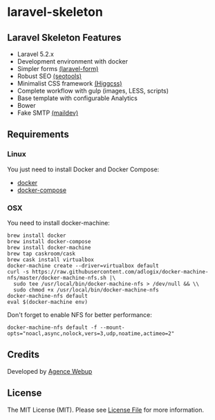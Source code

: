 # laravel-skeleton

## Laravel Skeleton Features

* Laravel 5.2.x
* Development environment with docker
* Simpler forms [(laravel-form)](https://github.com/agence-webup/laravel-form)
* Robust SEO [(seotools)](https://github.com/artesaos/seotools)
* Minimalist CSS framework [(Higgcss)](https://github.com/robinparisi/higgcss)
* Complete workflow with gulp (images, LESS, scripts)
* Base template with configurable Analytics
* Bower
* Fake SMTP [(maildev)](http://danfarrelly.nyc/MailDev/)

## Requirements

### Linux

You just need to install Docker and Docker Compose:

* [docker](https://docs.docker.com/compose/install/)
* [docker-compose](https://docs.docker.com/compose/install/)

### OSX 

You need to install docker-machine:

```shell
brew install docker
brew install docker-compose
brew install docker-machine
brew tap caskroom/cask
brew cask install virtualbox
docker-machine create --driver=virtualbox default
curl -s https://raw.githubusercontent.com/adlogix/docker-machine-nfs/master/docker-machine-nfs.sh |\
  sudo tee /usr/local/bin/docker-machine-nfs > /dev/null && \\
  sudo chmod +x /usr/local/bin/docker-machine-nfs
docker-machine-nfs default
eval $(docker-machine env)
```

Don't forget to enable NFS for better performance:

```shell
docker-machine-nfs default -f --mount-opts="noacl,async,nolock,vers=3,udp,noatime,actimeo=2"
```

###

## Credits

Developed by [Agence Webup](https://github.com/agence-webup)

## License

The MIT License (MIT). Please see [License File](LICENSE.md) for more information.
